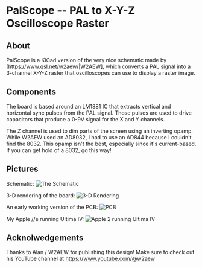PalScope -- PAL to X-Y-Z Oscilloscope Raster
============================================

About
-----

PalScope is a KiCad version of the very nice schematic made by
[https://www.qsl.net/w2aew/|W2AEW], which converts a PAL signal into 
a 3-channel X-Y-Z raster that oscilloscopes can use to display a raster image.

Components
----------

The board is based around an LM1881 IC that extracts vertical and horizontal
sync pulses from the PAL signal. Those pulses are used to drive capacitors
that produce a 0-9V signal for the X and Y channels.

The Z channel is used to dim parts of the screen using an inverting opamp.
While W2AEW used an AD8032, I had to use an AD844 because I couldn't find
the 8032. This opamp isn't the best, especially since it's current-based.
If you can get hold of a 8032, go this way!

Pictures
--------

Schematic:
![The Schematic](https://github.com/thlc/palscope/blob/master/schematic.png?raw=true)


3-D rendering of the board:
![3-D Rendering](https://github.com/thlc/palscope/blob/master/board.png?raw=true)

An early working version of the PCB:
![PCB](https://github.com/thlc/palscope/blob/master/builtboard.jpg?raw=true)

My Apple //e running Ultima IV:
![Apple 2 running Ultima IV](https://github.com/thlc/palscope/blob/master/ultima4.jpg?raw=true)


Acknolwedgements
----------------

Thanks to Alan / W2AEW for publishing this design!
Make sure to check out his YouTube channel at https://www.youtube.com/@w2aew
